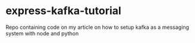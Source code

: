 # express-kafka-tutorial

Repo containing code on my article on how to setup kafka as a messaging system with node and python
